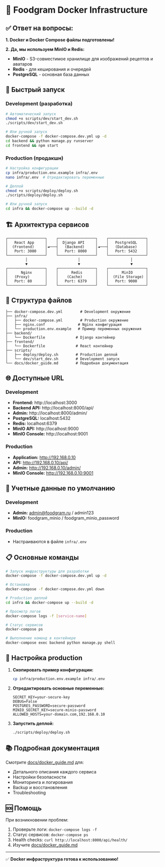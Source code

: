 # 🐳 Foodgram Docker Infrastructure

## ✅ Ответ на вопросы:

**1. Docker и Docker Compose файлы подготовлены!**

**2. Да, мы используем MinIO и Redis:**
- **MinIO** - S3-совместимое хранилище для изображений рецептов и аватаров
- **Redis** - для кеширования и очередей
- **PostgreSQL** - основная база данных

## 🚀 Быстрый запуск

### Development (разработка)
```bash
# Автоматический запуск
chmod +x scripts/dev/start_dev.sh
./scripts/dev/start_dev.sh

# Или ручной запуск
docker-compose -f docker-compose.dev.yml up -d
cd backend && python manage.py runserver
cd frontend && npm start
```

### Production (продакшн)
```bash
# Настройка конфигурации
cp infra/production.env.example infra/.env
nano infra/.env  # Отредактировать переменные

# Деплой
chmod +x scripts/deploy/deploy.sh
./scripts/deploy/deploy.sh

# Или ручной запуск
cd infra && docker-compose up --build -d
```

## 🏗️ Архитектура сервисов

```
┌─────────────────┐    ┌─────────────────┐    ┌─────────────────┐
│   React App     │    │  Django API     │    │   PostgreSQL    │
│  (Frontend)     │◄───┤   (Backend)     │◄───┤   (Database)    │
│   Port: 3000    │    │   Port: 8000    │    │   Port: 5432    │
└─────────────────┘    └─────────────────┘    └─────────────────┘
         │                       │                       │
         ▼                       ▼                       ▼
┌─────────────────┐    ┌─────────────────┐    ┌─────────────────┐
│      Nginx      │    │      Redis      │    │      MinIO      │
│   (Proxy)       │    │    (Cache)      │    │  (File Storage) │
│   Port: 80      │    │   Port: 6379    │    │   Port: 9000    │
└─────────────────┘    └─────────────────┘    └─────────────────┘
```

## 📁 Структура файлов

```
├── docker-compose.dev.yml        # Development окружение
├── infra/
│   ├── docker-compose.yml        # Production окружение
│   ├── nginx.conf               # Nginx конфигурация
│   └── production.env.example   # Пример переменных окружения
├── backend/
│   └── Dockerfile              # Django контейнер
├── frontend/
│   └── Dockerfile              # React контейнер
├── scripts/
│   ├── deploy/deploy.sh        # Production деплой
│   └── dev/start_dev.sh        # Development запуск
└── docs/docker_guide.md        # Подробная документация
```

## 🌐 Доступные URL

### Development
- **Frontend:** http://localhost:3000
- **Backend API:** http://localhost:8000/api/
- **Admin:** http://localhost:8000/admin/
- **PostgreSQL:** localhost:5432
- **Redis:** localhost:6379
- **MinIO API:** http://localhost:9000
- **MinIO Console:** http://localhost:9001

### Production
- **Application:** http://192.168.0.10
- **API:** http://192.168.0.10/api/
- **Admin:** http://192.168.0.10/admin/
- **MinIO Console:** http://192.168.0.10:9001

## 🔑 Учетные данные по умолчанию

### Development
- **Admin:** admin@foodgram.ru / admin123
- **MinIO:** foodgram_minio / foodgram_minio_password

### Production
- Настраиваются в файле `infra/.env`

## 📋 Основные команды

```bash
# Запуск инфраструктуры для разработки
docker-compose -f docker-compose.dev.yml up -d

# Остановка
docker-compose -f docker-compose.dev.yml down

# Production деплой
cd infra && docker-compose up --build -d

# Просмотр логов
docker-compose logs -f [service-name]

# Статус сервисов
docker-compose ps

# Выполнение команд в контейнере
docker-compose exec backend python manage.py shell
```

## 🔧 Настройка production

1. **Скопировать пример конфигурации:**
   ```bash
   cp infra/production.env.example infra/.env
   ```

2. **Отредактировать основные переменные:**
   ```env
   SECRET_KEY=your-secure-key
   DEBUG=False
   POSTGRES_PASSWORD=secure-password
   MINIO_SECRET_KEY=secure-minio-password
   ALLOWED_HOSTS=your-domain.com,192.168.0.10
   ```

3. **Запустить деплой:**
   ```bash
   ./scripts/deploy/deploy.sh
   ```

## 📚 Подробная документация

Смотрите [docs/docker_guide.md](docs/docker_guide.md) для:
- Детального описания каждого сервиса
- Настройки безопасности
- Мониторинга и логирования
- Backup и восстановления
- Troubleshooting

## 🆘 Помощь

При возникновении проблем:
1. Проверьте логи: `docker-compose logs -f`
2. Статус сервисов: `docker-compose ps`
3. Health checks: `curl http://localhost:8000/api/health/`
4. Изучите [docs/docker_guide.md](docs/docker_guide.md)

---

✅ **Docker инфраструктура готова к использованию!** 